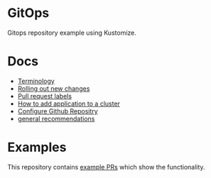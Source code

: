 # GitOps
Gitops repository example using Kustomize.

# Docs
- [Terminology](/docs/terminology.md)
- [Rolling out new changes](/docs/rolling-out-new-changes.md)
- [Pull request labels](/docs/pull-request-labels.md)
- [How to add application to a cluster](/docs/how-to-add-application-to-a-cluster.md)
- [Configure Github Repositry](/docs/configure-github-repository.md)
- [general recommendations](/docs/general-recommendations.md)

# Examples
This repository contains [example PRs](https://github.com/waaghals/gitops/pulls?q=is%3Apr+label%3Aexample) which show the functionality.
